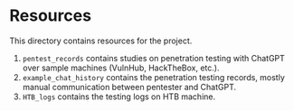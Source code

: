 # Resources
This directory contains resources for the project. 
1. `pentest_records` contains studies on penetration testing with ChatGPT over sample machines (VulnHub, HackTheBox, etc.).
2. `example_chat_history` contains the penetration testing records, mostly manual communication between pentester and ChatGPT.
3. `HTB_logs` contains the testing logs on HTB machine.